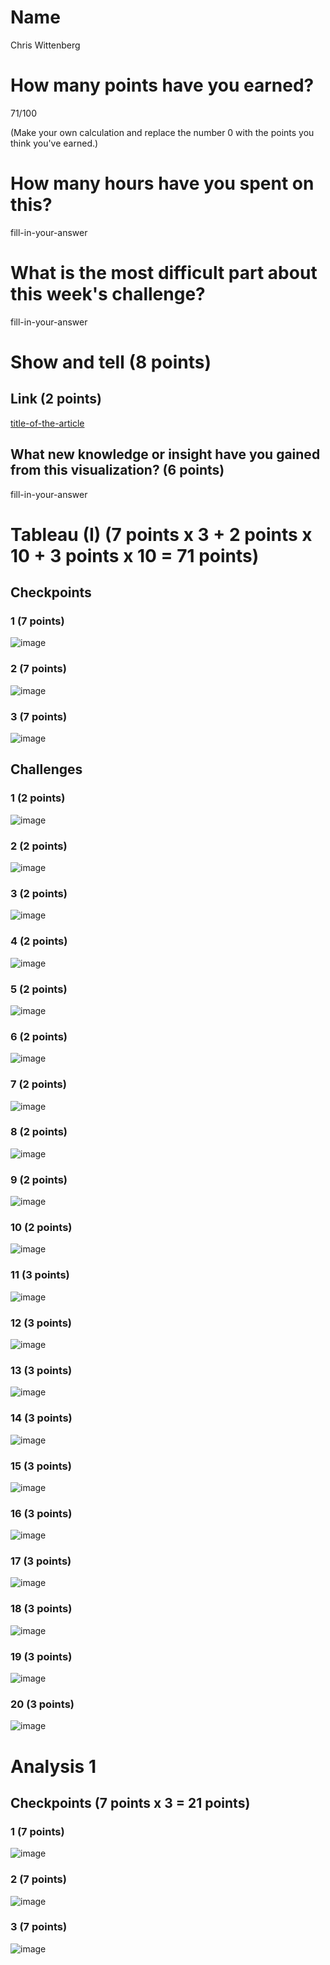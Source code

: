 # Name

Chris Wittenberg

# How many points have you earned?

71/100

(Make your own calculation and replace the number 0 with the points you think you've earned.)

# How many hours have you spent on this?

fill-in-your-answer

# What is the most difficult part about this week's challenge?

fill-in-your-answer

# Show and tell (8 points)

## Link (2 points)

[title-of-the-article](http://link-to-an-interesting-visualization-involving-a-map)

## What new knowledge or insight have you gained from this visualization? (6 points)

fill-in-your-answer

# Tableau (I) (7 points x 3 + 2 points x 10 + 3 points x 10 = 71 points)

## Checkpoints

### 1 (7 points)

![image](C5TCheckpoint1.png?raw=true)

### 2 (7 points)

![image](C5TCheckpoint2.png?raw=true)

### 3 (7 points)

![image](C5TCheckpoint3.png?raw=true)

## Challenges

### 1 (2 points)

![image](C5TChallenge1.png?raw=true)

### 2 (2 points)

![image](C5TChallenge2.png?raw=true)

### 3 (2 points)

![image](C5TChallenge3.png?raw=true)

### 4 (2 points)

![image](C5TChallenge4.png?raw=true)

### 5 (2 points)

![image](C5TChallenge5.png?raw=true)

### 6 (2 points)

![image](C5TChallenge6.png?raw=true)

### 7 (2 points)

![image](C5TChallenge7.png?raw=true)

### 8 (2 points)

![image](C5TChallenge8.png?raw=true)

### 9 (2 points)

![image](C5TChallenge9.png?raw=true)

### 10 (2 points)

![image](C5TChallenge10.png?raw=true)

### 11 (3 points)

![image](C5TChallenge11.png?raw=true)

### 12 (3 points)

![image](C5TChallenge12.png?raw=true)

### 13 (3 points)

![image](C5TChallenge13.png?raw=true)

### 14 (3 points)

![image](C5TChallenge14.png?raw=true)

### 15 (3 points)

![image](C5TChallenge15.png?raw=true)

### 16 (3 points)

![image](C5TChallenge16.png?raw=true)

### 17 (3 points)

![image](C5TChallenge17.png?raw=true)

### 18 (3 points)

![image](C5TChallenge18.png?raw=true)

### 19 (3 points)

![image](C5TChallenge19.png?raw=true)

### 20 (3 points)

![image](C5TChallenge20.png?raw=true)


# Analysis 1

## Checkpoints (7 points x 3 = 21 points)

### 1 (7 points)

![image](image.png?raw=true)

### 2 (7 points)

![image](image.png?raw=true)

### 3 (7 points)

![image](image.png?raw=true)